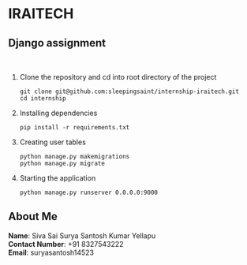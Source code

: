 # IRAITECH

## Django assignment
<br />

1. Clone the repository and cd into root directory of the project    
    ```
    git clone git@github.com:sleepingsaint/internship-iraitech.git 
    cd internship
    ```

1. Installing dependencies
    ```
    pip install -r requirements.txt
    ```

2. Creating user tables

    ```
    python manage.py makemigrations
    python manage.py migrate
    ```

3. Starting the application

    ```
    python manage.py runserver 0.0.0.0:9000
    ```

## About Me

**Name**: Siva Sai Surya Santosh Kumar Yellapu
<br />
**Contact Number**: +91 8327543222
<br />
**Email**: suryasantosh14523